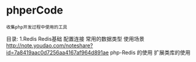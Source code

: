# phperCode

	收集php开发过程中使用的工具
目录:
1.Redis
	Redis基础 配置连接 常用的数据类型 使用场景
		http://note.youdao.com/noteshare?id=7a8419aac0d7256aa4167af964d891ae
	php-Redis 的使用 扩展类库的使用 
	
